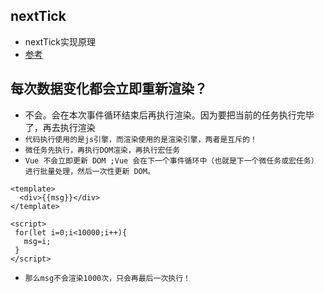 ## nextTick
* nextTick实现原理
* [参考]("https://zhuanlan.zhihu.com/p/174396758")

## 每次数据变化都会立即重新渲染？
* 不会。会在本次事件循环结束后再执行渲染。因为要把当前的任务执行完毕了，再去执行渲染
* `代码执行使用的是js引擎，而渲染使用的是渲染引擎，两者是互斥的！`
* `微任务先执行，再执行DOM渲染，再执行宏任务`
* `Vue 不会立即更新 DOM ;Vue 会在下一个事件循环中（也就是下一个微任务或宏任务）进行批量处理，然后一次性更新 DOM。`
```vue
<template>
  <div>{{msg}}</div>
</template>

<script>
 for(let i=0;i<10000;i++){
   msg=i;
 }
</script>
```
* `那么msg不会渲染1000次，只会再最后一次执行！`
